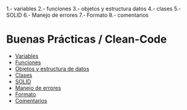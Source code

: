 1.- variables
2.- funciones
3.- objetos y estructura datos
4.- clases
5.- SOLID
6.- Manejo de errores
7.- Formato
8.- comentarios

# Buenas Prácticas / Clean-Code

* [Variables](#Variables)
* [Funciones](#Funciones)
* [Objetos y estructura de datos](#Objetos)
* [Clases](#Clases)
* [SOLID](#SOLID)
* [Manejo de errores](#Errores)
* [Formato](#Formato)
* [Comentarios](#Comentarios)



